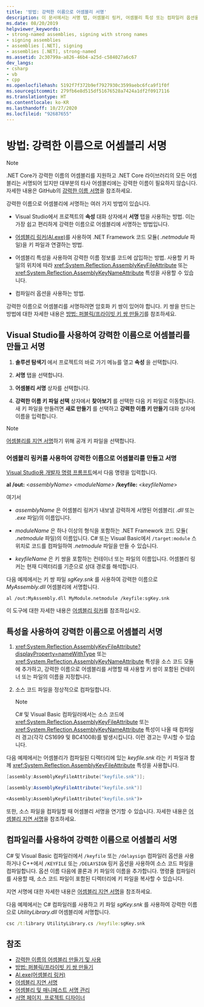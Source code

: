 ```yaml
---
title: '방법: 강력한 이름으로 어셈블리 서명'
description: 이 문서에서는 서명 탭, 어셈블리 링커, 어셈블리 특성 또는 컴파일러 옵션을 사용하여 강력한 이름으로 .NET 어셈블리에 서명하는 방법을 보여 줍니다.
ms.date: 08/20/2019
helpviewer_keywords:
- strong-named assemblies, signing with strong names
- signing assemblies
- assemblies [.NET], signing
- assemblies [.NET], strong-named
ms.assetid: 2c30799a-a826-46b4-a25d-c584027a6c67
dev_langs:
- csharp
- vb
- cpp
ms.openlocfilehash: 5192f7f372b9ef7927930c3599aebc6fca9f1f0f
ms.sourcegitcommit: 279fb6e8d515df51676528a7424a1df2f0917116
ms.translationtype: HT
ms.contentlocale: ko-KR
ms.lasthandoff: 10/27/2020
ms.locfileid: "92687655"
---
```

# <a name="how-to-sign-an-assembly-with-a-strong-name"></a>방법: 강력한 이름으로 어셈블리 서명

> [!NOTE]
> .NET Core가 강력한 이름의 어셈블리를 지원하고 .NET Core 라이브러리의 모든 어셈블리는 서명되어 있지만 대부분의 타사 어셈블리에는 강력한 이름이 필요하지 않습니다. 자세한 내용은 GitHub의 [강력한 이름 서명](https://github.com/dotnet/runtime/blob/master/docs/project/strong-name-signing.md)을 참조하세요.

강력한 이름으로 어셈블리에 서명하는 여러 가지 방법이 있습니다.  
  
- Visual Studio에서 프로젝트의 **속성** 대화 상자에서 **서명** 탭을 사용하는 방법. 이는 가장 쉽고 편리하게 강력한 이름으로 어셈블리에 서명하는 방법입니다.  
  
- [어셈블리 링커(Al.exe)](../../framework/tools/al-exe-assembly-linker.md)를 사용하여 .NET Framework 코드 모듈( *.netmodule* 파일)을 키 파일과 연결하는 방법.  
  
- 어셈블리 특성을 사용하여 강력한 이름 정보를 코드에 삽입하는 방법. 사용할 키 파일의 위치에 따라 <xref:System.Reflection.AssemblyKeyFileAttribute> 또는 <xref:System.Reflection.AssemblyKeyNameAttribute> 특성을 사용할 수 있습니다.  
  
- 컴파일러 옵션을 사용하는 방법.  
  
 강력한 이름으로 어셈블리를 서명하려면 암호화 키 쌍이 있어야 합니다. 키 쌍을 만드는 방법에 대한 자세한 내용은 [방법: 퍼블릭/프라이빗 키 쌍 만들기](create-public-private-key-pair.md)를 참조하세요.  
  
## <a name="create-and-sign-an-assembly-with-a-strong-name-by-using-visual-studio"></a>Visual Studio를 사용하여 강력한 이름으로 어셈블리를 만들고 서명  
  
1. **솔루션 탐색기** 에서 프로젝트의 바로 가기 메뉴를 열고 **속성** 을 선택합니다.  
  
2. **서명** 탭을 선택합니다.  
  
3. **어셈블리 서명** 상자를 선택합니다.  
  
4. **강력한 이름 키 파일 선택** 상자에서 **찾아보기** 를 선택한 다음 키 파일로 이동합니다. 새 키 파일을 만들려면 **새로 만들기** 를 선택하고 **강력한 이름 키 만들기** 대화 상자에 이름을 입력합니다.  
  
> [!NOTE]
> [어셈블리를 지연 서명](delay-sign.md)하기 위해 공개 키 파일을 선택합니다.  
  
### <a name="create-and-sign-an-assembly-with-a-strong-name-by-using-the-assembly-linker"></a>어셈블리 링커를 사용하여 강력한 이름으로 어셈블리를 만들고 서명  
  
[Visual Studio용 개발자 명령 프롬프트](../../framework/tools/developer-command-prompt-for-vs.md)에서 다음 명령을 입력합니다.  

**al** **/out:** \<*assemblyName*> *\<moduleName>* **/keyfile:** \<*keyfileName*>  

여기서  

- *assemblyName* 은 어셈블리 링커가 내보낼 강력하게 서명된 어셈블리( *.dll* 또는 *.exe* 파일)의 이름입니다.  
  
- *moduleName* 은 하나 이상의 형식을 포함하는 .NET Framework 코드 모듈( *.netmodule* 파일)의 이름입니다. C# 또는 Visual Basic에서 `/target:module` 스위치로 코드를 컴파일하여 *.netmodule* 파일을 만들 수 있습니다.
  
- *keyfileName* 은 키 쌍을 포함하는 컨테이너 또는 파일의 이름입니다. 어셈블리 링커는 현재 디렉터리를 기준으로 상대 경로를 해석합니다.  

다음 예제에서는 키 쌍 파일 *sgKey.snk* 를 사용하여 강력한 이름으로 *MyAssembly.dll* 어셈블리에 서명합니다.  

```console
al /out:MyAssembly.dll MyModule.netmodule /keyfile:sgKey.snk  
```  
  
이 도구에 대한 자세한 내용은 [어셈블리 링커](../../framework/tools/al-exe-assembly-linker.md)를 참조하십시오.  
  
## <a name="sign-an-assembly-with-a-strong-name-by-using-attributes"></a>특성을 사용하여 강력한 이름으로 어셈블리 서명  
  
1. <xref:System.Reflection.AssemblyKeyFileAttribute?displayProperty=nameWithType> 또는 <xref:System.Reflection.AssemblyKeyNameAttribute> 특성을 소스 코드 모듈에 추가하고, 강력한 이름으로 어셈블리를 서명할 때 사용할 키 쌍이 포함된 컨테이너 또는 파일의 이름을 지정합니다.  

2. 소스 코드 파일을 정상적으로 컴파일합니다.  

   > [!NOTE]
   > C# 및 Visual Basic 컴파일러에서는 소스 코드에 <xref:System.Reflection.AssemblyKeyFileAttribute> 또는 <xref:System.Reflection.AssemblyKeyNameAttribute> 특성이 나올 때 컴파일러 경고(각각 CS1699 및 BC41008)를 발생시킵니다. 이런 경고는 무시할 수 있습니다.  

다음 예제에서는 어셈블리가 컴파일된 디렉터리에 있는 *keyfile.snk* 라는 키 파일과 함께 <xref:System.Reflection.AssemblyKeyFileAttribute> 특성을 사용합니다.  

```cpp
[assembly:AssemblyKeyFileAttribute("keyfile.snk")];
```

```csharp
[assembly:AssemblyKeyFileAttribute("keyfile.snk")]
```

```vb
<Assembly:AssemblyKeyFileAttribute("keyfile.snk")>
```

또한, 소스 파일을 컴파일할 때 어셈블리 서명을 연기할 수 있습니다. 자세한 내용은 [어셈블리 지연 서명](delay-sign.md)을 참조하세요.  

## <a name="sign-an-assembly-with-a-strong-name-by-using-the-compiler"></a>컴파일러를 사용하여 강력한 이름으로 어셈블리 서명  

C# 및 Visual Basic 컴파일러에서 `/keyfile` 또는 `/delaysign` 컴파일러 옵션을 사용하거나 C++에서 `/KEYFILE` 또는 `/DELAYSIGN` 링커 옵션을 사용하여 소스 코드 파일을 컴파일합니다. 옵션 이름 다음에 콜론과 키 파일의 이름을 추가합니다. 명령줄 컴파일러를 사용할 때, 소스 코드 파일이 포함된 디렉터리에 키 파일을 복사할 수 있습니다.  

지연 서명에 대한 자세한 내용은 [어셈블리 지연 서명](delay-sign.md)을 참조하세요.  

다음 예제에서는 C# 컴파일러를 사용하고 키 파일 *sgKey.snk* 를 사용하여 강력한 이름으로 *UtilityLibrary.dll* 어셈블리에 서명합니다.  

```cmd
csc /t:library UtilityLibrary.cs /keyfile:sgKey.snk  
```  

## <a name="see-also"></a>참조

- [강력한 이름의 어셈블리 만들기 및 사용](create-use-strong-named.md)
- [방법: 퍼블릭/프라이빗 키 쌍 만들기](create-public-private-key-pair.md)
- [Al.exe(어셈블리 링커)](../../framework/tools/al-exe-assembly-linker.md)
- [어셈블리 지연 서명](delay-sign.md)
- [어셈블리 및 매니페스트 서명 관리](/visualstudio/ide/managing-assembly-and-manifest-signing)
- [서명 페이지, 프로젝트 디자이너](/visualstudio/ide/reference/signing-page-project-designer)
